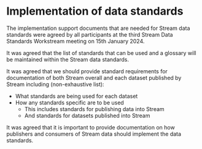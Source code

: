 # Implementation of data standards

The implementation support documents that are needed for Stream data standards were agreed by all participants at the third Stream Data Standards Workstream meeting on 15th January 2024.

It was agreed that the list of standards that can be used and a glossary will be maintained within the Stream data standards.

It was agreed that we should provide standard requirements for documentation of both Stream overall and each dataset published by Stream including (non-exhaustive list):

* What standards are being used for each dataset
* How any standards specific are to be used
  * This includes standards for publishing data into Stream
  * And standards for datasets published into Stream

It was agreed that it is important to provide documentation on how publishers and consumers of Stream data should implement the data standards. 
